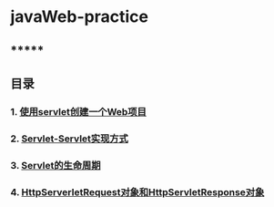 #  javaWeb-practice

## *****



## 目录

### 1.  [使用servlet创建一个Web项目](https://github.com/BigDukee/javaWeb-practice/blob/main/1.%E4%BD%BF%E7%94%A8servlet%E5%88%9B%E5%BB%BA%E4%B8%80%E4%B8%AA%E9%A1%B9%E7%9B%AE)

### 2.  [Servlet-Servlet实现方式](https://github.com/BigDukee/javaWeb-practice/blob/main/2.Servlet-Servlet%E5%AE%9E%E7%8E%B0%E6%96%B9%E5%BC%8F)

### 3. [Servlet的生命周期](https://github.com/BigDukee/javaWeb-practice/blob/main/3.Servlet%E7%94%9F%E5%91%BD%E5%91%A8%E6%9C%9F)

### 4. [HttpServerletRequest对象和HttpServletResponse对象](https://github.com/BigDukee/javaWeb-practice/blob/main/4.HttpServletRequest%E5%92%8CResponse%E5%AF%B9%E8%B1%A1)


